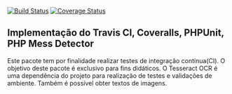 [![Build Status](https://travis-ci.org/rafaeldemeirateixeira/ci.svg?branch=master)](https://travis-ci.org/rafaeldemeirateixeira/ci)
[![Coverage Status](https://coveralls.io/repos/github/rafaeldemeirateixeira/ci/badge.svg?branch=master)](https://coveralls.io/github/rafaeldemeirateixeira/ci?branch=master)

## Implementação do Travis CI, Coveralls, PHPUnit, PHP Mess Detector

Este pacote tem por finalidade realizar testes de integração contínua(CI). O objetivo deste pacote é exclusivo para fins didáticos. O Tesseract OCR é uma dependência do projeto para realização de testes e validações de ambiente. Também é possível obter textos de imagens.
